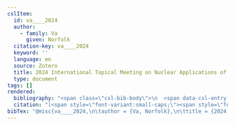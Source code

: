 ```yaml
---
cslItem:
  id: va____2024
  author:
    - family: Va
      given: Norfolk
  citation-key: va____2024
  keyword: ''
  language: en
  source: Zotero
  title: 2024 International Topical Meeting on Nuclear Applications of Accelerators
  type: document
tags: []
rendered:
  bibliography: "<span class=\"csl-bib-body\">\n  <span data-csl-entry-id=\"va____2024\" class=\"csl-entry\"><span class='author-bib'>Va</span>. <span class='date-bib'>(o.\_J.)</span>. <span class='title'><i><b><span style=\"font-style:normal;\">2024 International Topical Meeting on Nuclear Applications of Accelerators</span></b></i></span>.</span>\n</span>"
  citation: "(<span style=\"font-variant:small-caps;\"><span style=\"font-variant:small-caps;\">Va</span></span>, o.\_J.)"
bibTex: "@misc{va____2024,\n\tauthor = {Va, Norfolk},\n\ttitle = {2024 {International} {Topical} {Meeting} on {Nuclear} {Applications} of {Accelerators}},\n}\n\n"
---
```

